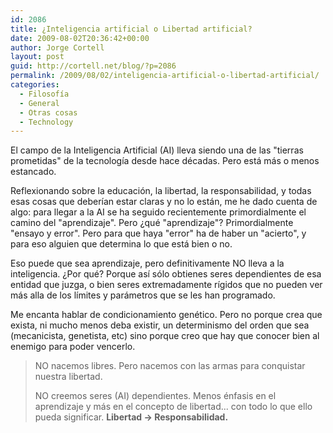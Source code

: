 ```yaml
---
id: 2086
title: ¿Inteligencia artificial o Libertad artificial?
date: 2009-08-02T20:36:42+00:00
author: Jorge Cortell
layout: post
guid: http://cortell.net/blog/?p=2086
permalink: /2009/08/02/inteligencia-artificial-o-libertad-artificial/
categories:
  - Filosofí­a
  - General
  - Otras cosas
  - Technology
---
```

El campo de la Inteligencia Artificial (AI) lleva siendo una de las "tierras prometidas" de la tecnología desde hace décadas. Pero está más o menos estancado.

Reflexionando sobre la educación, la libertad, la responsabilidad, y todas esas cosas que deberían estar claras y no lo están, me he dado cuenta de algo: para llegar a la AI se ha seguido recientemente primordialmente el camino del "aprendizaje". Pero ¿qué "aprendizaje"? Primordialmente "ensayo y error". Pero para que haya "error" ha de haber un "acierto", y para eso alguien que determina lo que está bien o no.

Eso puede que sea aprendizaje, pero definitivamente NO lleva a la inteligencia. ¿Por qué? Porque así sólo obtienes seres dependientes de esa entidad que juzga, o bien seres extremadamente rígidos que no pueden ver más alla de los límites y parámetros que se les han programado.

Me encanta hablar de condicionamiento genético. Pero no porque crea que exista, ni mucho menos deba existir, un determinismo del orden que sea (mecanicista, genetista, etc) sino porque creo que hay que conocer bien al enemigo para poder vencerlo.

> NO nacemos libres. Pero nacemos con las armas para conquistar nuestra libertad.
> 
> NO creemos seres (AI) dependientes. Menos énfasis en el aprendizaje y más en el concepto de libertad... con todo lo que ello pueda significar. **Libertad -> Responsabilidad.**